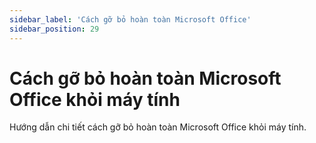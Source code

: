 ```yaml
---
sidebar_label: 'Cách gỡ bỏ hoàn toàn Microsoft Office'
sidebar_position: 29
---
```


# Cách gỡ bỏ hoàn toàn Microsoft Office khỏi máy tính

Hướng dẫn chi tiết cách gỡ bỏ hoàn toàn Microsoft Office khỏi máy tính.